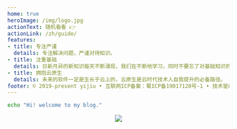 ```yaml
---
home: true
heroImage: /img/logo.jpg
actionText: 随机看看 👉
actionLink: /zh/guide/
features:
- title: 专注严谨
  details: 专注解决问题，严谨对待知识。
- title: 注重基础
  details: 日新月异的新知识每天不断涌现，我们在不断地学习，同时不要忘了对基础知识的学习，基础知识是互联网的根源。
- title: 拥抱云原生
  details: 未来的软件一定是生长于云上的，云原生是云时代技术人自我提升的必备路径。
footer: © 2019-present yijiu • 互联网ICP备案：蜀ICP备19017120号-1 • 技术驱动：Vuepress
---
```


```sh
echo "Hi! welcome to my blog."
```
<div align=center><img src="https://img.shields.io/badge/vuepress-nice-brightgreen"></div>


